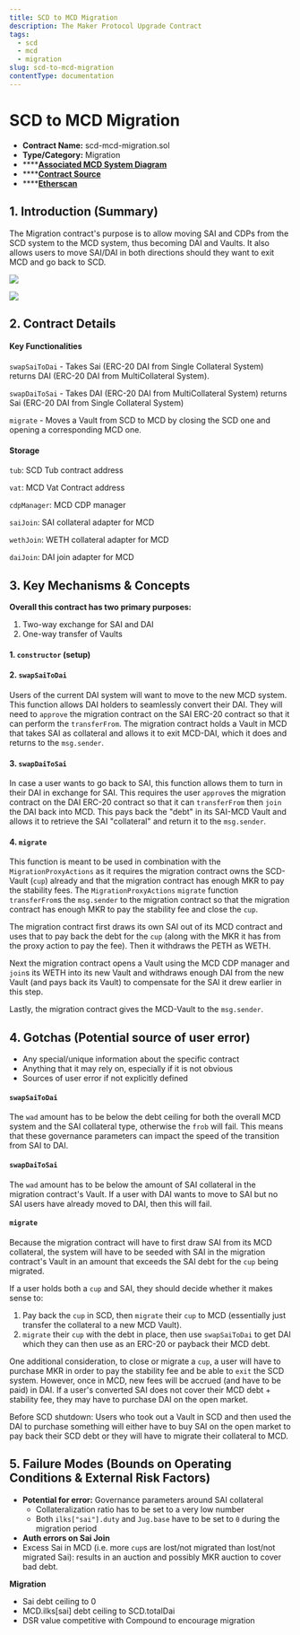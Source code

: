 ```yaml
---
title: SCD to MCD Migration
description: The Maker Protocol Upgrade Contract
tags:
  - scd
  - mcd
  - migration
slug: scd-to-mcd-migration
contentType: documentation
---
```


# SCD to MCD Migration

- **Contract Name:** scd-mcd-migration.sol
- **Type/Category:** Migration
- \*\*\*\*[**Associated MCD System Diagram**](https://github.com/makerdao/dss/wiki#system-architecture)
- \*\*\*\*[**Contract Source**](https://github.com/makerdao/scd-mcd-migration/blob/master/src/ScdMcdMigration.sol)
- \*\*\*\*[**Etherscan**](https://etherscan.io/address/0xc73e0383f3aff3215e6f04b0331d58cecf0ab849)

## 1. Introduction \(Summary\)

The Migration contract's purpose is to allow moving SAI and CDPs from the SCD system to the MCD system, thus becoming DAI and Vaults. It also allows users to move SAI/DAI in both directions should they want to exit MCD and go back to SCD.

![](/images/documentation/scd-mcd.png)

![](/images/documentation/scd-mcd2%20%281%29.png)

## 2. Contract Details

#### Key Functionalities

`swapSaiToDai` - Takes Sai \(ERC-20 DAI from Single Collateral System\) returns DAI \(ERC-20 DAI from MultiCollateral System\).

`swapDaiToSai` - Takes DAI \(ERC-20 DAI from MultiCollateral System\) returns Sai \(ERC-20 DAI from Single Collateral System\)

`migrate` - Moves a Vault from SCD to MCD by closing the SCD one and opening a corresponding MCD one.

#### Storage

`tub`: SCD Tub contract address

`vat`: MCD Vat Contract address

`cdpManager`: MCD CDP manager

`saiJoin`: SAI collateral adapter for MCD

`wethJoin`: WETH collateral adapter for MCD

`daiJoin`: DAI join adapter for MCD

## 3. Key Mechanisms & Concepts

**Overall this contract has two primary purposes:**

1. Two-way exchange for SAI and DAI
2. One-way transfer of Vaults

#### 1. `constructor` \(setup\)

#### 2. `swapSaiToDai`

Users of the current DAI system will want to move to the new MCD system. This function allows DAI holders to seamlessly convert their DAI. They will need to `approve` the migration contract on the SAI ERC-20 contract so that it can perform the `transferFrom`. The migration contract holds a Vault in MCD that takes SAI as collateral and allows it to exit MCD-DAI, which it does and returns to the `msg.sender`.

#### 3. `swapDaiToSai`

In case a user wants to go back to SAI, this function allows them to turn in their DAI in exchange for SAI. This requires the user `approve`s the migration contract on the DAI ERC-20 contract so that it can `transferFrom` then `join` the DAI back into MCD. This pays back the "debt" in its SAI-MCD Vault and allows it to retrieve the SAI "collateral" and return it to the `msg.sender`.

#### 4. `migrate`

This function is meant to be used in combination with the `MigrationProxyActions` as it requires the migration contract owns the SCD-Vault \(`cup`\) already and that the migration contract has enough MKR to pay the stability fees. The `MigrationProxyActions` `migrate` function `transferFrom`s the `msg.sender` to the migration contract so that the migration contract has enough MKR to pay the stability fee and close the `cup`.

The migration contract first draws its own SAI out of its MCD contract and uses that to pay back the debt for the `cup` \(along with the MKR it has from the proxy action to pay the fee\). Then it withdraws the PETH as WETH.

Next the migration contract opens a Vault using the MCD CDP manager and `join`s its WETH into its new Vault and withdraws enough DAI from the new Vault \(and pays back its Vault\) to compensate for the SAI it drew earlier in this step.

Lastly, the migration contract gives the MCD-Vault to the `msg.sender`.

## 4. Gotchas \(Potential source of user error\)

- Any special/unique information about the specific contract
- Anything that it may rely on, especially if it is not obvious
- Sources of user error if not explicitly defined

#### `swapSaiToDai`

The `wad` amount has to be below the debt ceiling for both the overall MCD system and the SAI collateral type, otherwise the `frob` will fail. This means that these governance parameters can impact the speed of the transition from SAI to DAI.

#### `swapDaiToSai`

The `wad` amount has to be below the amount of SAI collateral in the migration contract's Vault. If a user with DAI wants to move to SAI but no SAI users have already moved to DAI, then this will fail.

#### `migrate`

Because the migration contract will have to first draw SAI from its MCD collateral, the system will have to be seeded with SAI in the migration contract's Vault in an amount that exceeds the SAI debt for the `cup` being migrated.

If a user holds both a `cup` and SAI, they should decide whether it makes sense to:

1. Pay back the `cup` in SCD, then `migrate` their `cup` to MCD \(essentially just transfer the collateral to a new MCD Vault\).
2. `migrate` their `cup` with the debt in place, then use `swapSaiToDai` to get DAI which they can then use as an ERC-20 or payback their MCD debt.

One additional consideration, to close or migrate a `cup`, a user will have to purchase MKR in order to pay the stability fee and be able to `exit` the SCD system. However, once in MCD, new fees will be accrued \(and have to be paid\) in DAI. If a user's converted SAI does not cover their MCD debt + stability fee, they may have to purchase DAI on the open market.

Before SCD shutdown: Users who took out a Vault in SCD and then used the DAI to purchase something will either have to buy SAI on the open market to pay back their SCD debt or they will have to migrate their collateral to MCD.

## 5. Failure Modes \(Bounds on Operating Conditions & External Risk Factors\)

- **Potential for error:** Governance parameters around SAI collateral
  - Collateralization ratio has to be set to a very low number
  - Both `ilks["sai"].duty` and `Jug.base` have to be set to `0` during the migration period
- **Auth errors on Sai Join**
- Excess Sai in MCD \(i.e. more `cup`s are lost/not migrated than lost/not migrated Sai\): results in an auction and possibly MKR auction to cover bad debt.

**Migration**

- Sai debt ceiling to 0
- MCD.ilks\[sai\] debt ceiling to SCD.totalDai
- DSR value competitive with Compound to encourage migration
